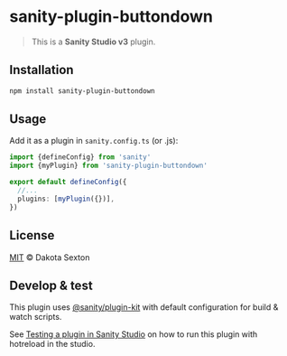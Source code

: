 # sanity-plugin-buttondown

> This is a **Sanity Studio v3** plugin.

## Installation

```sh
npm install sanity-plugin-buttondown
```

## Usage

Add it as a plugin in `sanity.config.ts` (or .js):

```ts
import {defineConfig} from 'sanity'
import {myPlugin} from 'sanity-plugin-buttondown'

export default defineConfig({
  //...
  plugins: [myPlugin({})],
})
```

## License

[MIT](LICENSE) © Dakota Sexton

## Develop & test

This plugin uses [@sanity/plugin-kit](https://github.com/sanity-io/plugin-kit)
with default configuration for build & watch scripts.

See [Testing a plugin in Sanity Studio](https://github.com/sanity-io/plugin-kit#testing-a-plugin-in-sanity-studio)
on how to run this plugin with hotreload in the studio.
